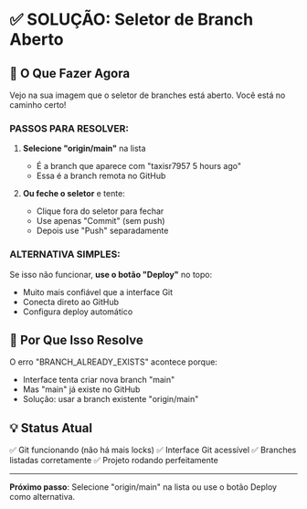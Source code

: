 # ✅ SOLUÇÃO: Seletor de Branch Aberto

## 🎯 O Que Fazer Agora

Vejo na sua imagem que o seletor de branches está aberto. Você está no caminho certo!

### PASSOS PARA RESOLVER:

1. **Selecione "origin/main"** na lista
   - É a branch que aparece com "taxisr7957 5 hours ago"
   - Essa é a branch remota no GitHub

2. **Ou feche o seletor** e tente:
   - Clique fora do seletor para fechar
   - Use apenas "Commit" (sem push)
   - Depois use "Push" separadamente

### ALTERNATIVA SIMPLES:

Se isso não funcionar, **use o botão "Deploy"** no topo:
- Muito mais confiável que a interface Git
- Conecta direto ao GitHub
- Configura deploy automático

## 🎯 Por Que Isso Resolve

O erro "BRANCH_ALREADY_EXISTS" acontece porque:
- Interface tenta criar nova branch "main" 
- Mas "main" já existe no GitHub
- Solução: usar a branch existente "origin/main"

## 💡 Status Atual

✅ Git funcionando (não há mais locks)
✅ Interface Git acessível 
✅ Branches listadas corretamente
✅ Projeto rodando perfeitamente

---

**Próximo passo**: Selecione "origin/main" na lista ou use o botão Deploy como alternativa.